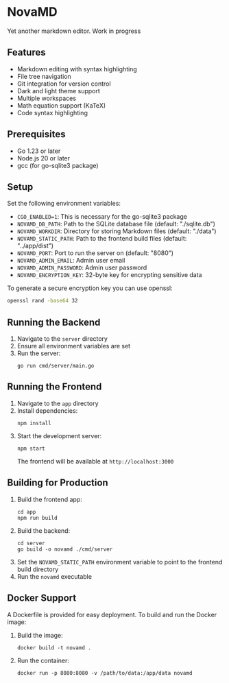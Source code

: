 # NovaMD

Yet another markdown editor. Work in progress

## Features

- Markdown editing with syntax highlighting
- File tree navigation
- Git integration for version control
- Dark and light theme support
- Multiple workspaces
- Math equation support (KaTeX)
- Code syntax highlighting

## Prerequisites

- Go 1.23 or later
- Node.js 20 or later
- gcc (for go-sqlite3 package)

## Setup

Set the following environment variables:

- `CGO_ENABLED=1`: This is necessary for the go-sqlite3 package
- `NOVAMD_DB_PATH`: Path to the SQLite database file (default: "./sqlite.db")
- `NOVAMD_WORKDIR`: Directory for storing Markdown files (default: "./data")
- `NOVAMD_STATIC_PATH`: Path to the frontend build files (default: "../app/dist")
- `NOVAMD_PORT`: Port to run the server on (default: "8080")
- `NOVAMD_ADMIN_EMAIL`: Admin user email
- `NOVAMD_ADMIN_PASSWORD`: Admin user password
- `NOVAMD_ENCRYPTION_KEY`: 32-byte key for encrypting sensitive data

To generate a secure encryption key you can use openssl:

```bash
openssl rand -base64 32
```

## Running the Backend

1. Navigate to the `server` directory
2. Ensure all environment variables are set
3. Run the server:
   ```
   go run cmd/server/main.go
   ```

## Running the Frontend

1. Navigate to the `app` directory
2. Install dependencies:
   ```
   npm install
   ```
3. Start the development server:
   ```
   npm start
   ```
   The frontend will be available at `http://localhost:3000`

## Building for Production

1. Build the frontend app:
   ```
   cd app
   npm run build
   ```
2. Build the backend:
   ```
   cd server
   go build -o novamd ./cmd/server
   ```
3. Set the `NOVAMD_STATIC_PATH` environment variable to point to the frontend build directory
4. Run the `novamd` executable

## Docker Support

A Dockerfile is provided for easy deployment. To build and run the Docker image:

1. Build the image:
   ```
   docker build -t novamd .
   ```
2. Run the container:
   ```
   docker run -p 8080:8080 -v /path/to/data:/app/data novamd
   ```
